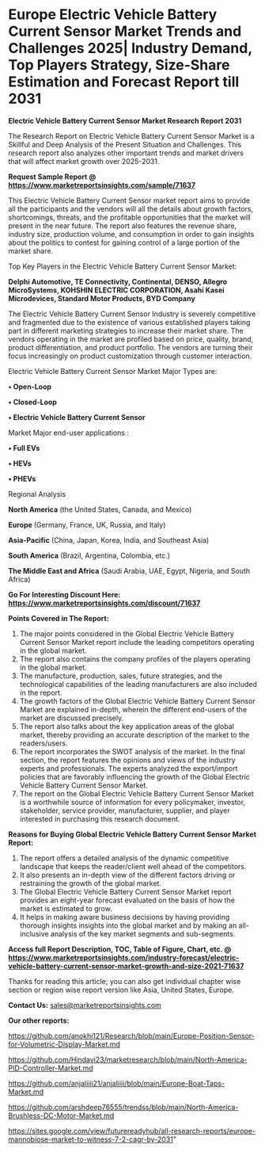  # Europe Electric Vehicle Battery Current Sensor Market Trends and Challenges 2025| Industry Demand, Top Players Strategy, Size-Share Estimation and Forecast Report till 2031

<strong>Electric Vehicle Battery Current Sensor Market Research Report 2031</strong>

The Research Report on Electric Vehicle Battery Current Sensor Market is a Skillful and Deep Analysis of the Present Situation and Challenges. This research report also analyzes other important trends and market drivers that will affect market growth over 2025-2031.

<strong>Request Sample Report @ <a href=https://www.marketreportsinsights.com/sample/71637>https://www.marketreportsinsights.com/sample/71637</a></strong>

This Electric Vehicle Battery Current Sensor market report aims to provide all the participants and the vendors will all the details about growth factors, shortcomings, threats, and the profitable opportunities that the market will present in the near future. The report also features the revenue share, industry size, production volume, and consumption in order to gain insights about the politics to contest for gaining control of a large portion of the market share.

Top Key Players in the Electric Vehicle Battery Current Sensor Market:

<strong>Delphi Automotive, TE Connectivity, Continental, DENSO, Allegro MicroSystems, KOHSHIN ELECTRIC CORPORATION, Asahi Kasei Microdevices, Standard Motor Products, BYD Company</strong>

The Electric Vehicle Battery Current Sensor Industry is severely competitive and fragmented due to the existence of various established players taking part in different marketing strategies to increase their market share. The vendors operating in the market are profiled based on price, quality, brand, product differentiation, and product portfolio. The vendors are turning their focus increasingly on product customization through customer interaction.

Electric Vehicle Battery Current Sensor Market Major Types are:

<strong>• Open-Loop

• Closed-Loop

• Electric Vehicle Battery Current Sensor</strong>

Market Major end-user applications :

<strong>• Full EVs

• HEVs

• PHEVs</strong>

Regional Analysis

</u><strong><b>North America</b></strong> (the United States, Canada, and Mexico)

<strong><b>Europe </b></strong>(Germany, France, UK, Russia, and Italy)

<strong><b>Asia-Pacific</b></strong> (China, Japan, Korea, India, and Southeast Asia)

<strong><b>South America</b></strong> (Brazil, Argentina, Colombia, etc.)

<strong><b>The Middle East and Africa</b></strong> (Saudi Arabia, UAE, Egypt, Nigeria, and South Africa)

<strong>Go For Interesting Discount Here: <a href=https://www.marketreportsinsights.com/discount/71637>https://www.marketreportsinsights.com/discount/71637</a></strong>

<strong>Points Covered in The Report:</strong>
<ol>
  <li>The major points considered in the Global Electric Vehicle Battery Current Sensor Market report include the leading competitors operating in the global market.</li>
  <li>The report also contains the company profiles of the players operating in the global market.</li>
  <li>The manufacture, production, sales, future strategies, and the technological capabilities of the leading manufacturers are also included in the report.</li>
  <li>The growth factors of the Global Electric Vehicle Battery Current Sensor Market are explained in-depth, wherein the different end-users of the market are discussed precisely.</li>
  <li>The report also talks about the key application areas of the global market, thereby providing an accurate description of the market to the readers/users.</li>
  <li>The report incorporates the SWOT analysis of the market. In the final section, the report features the opinions and views of the industry experts and professionals. The experts analyzed the export/import policies that are favorably influencing the growth of the Global Electric Vehicle Battery Current Sensor Market.</li>
  <li>The report on the Global Electric Vehicle Battery Current Sensor Market is a worthwhile source of information for every policymaker, investor, stakeholder, service provider, manufacturer, supplier, and player interested in purchasing this research document.</li>
</ol>
<strong>Reasons for Buying Global Electric Vehicle Battery Current Sensor Market Report:</strong>

<ol>
  <li>The report offers a detailed analysis of the dynamic competitive landscape that keeps the reader/client well ahead of the competitors.</li>
  <li>It also presents an in-depth view of the different factors driving or restraining the growth of the global market.</li>
  <li>The Global Electric Vehicle Battery Current Sensor Market report provides an eight-year forecast evaluated on the basis of how the market is estimated to grow.</li>
  <li>It helps in making aware business decisions by having providing thorough insights insights into the global market and by making an all-inclusive analysis of the key market segments and sub-segments.</li>
</ol>
<strong>Access full Report Description, TOC, Table of Figure, Chart, etc. @ <a href=https://www.marketreportsinsights.com/industry-forecast/electric-vehicle-battery-current-sensor-market-growth-and-size-2021-71637>https://www.marketreportsinsights.com/industry-forecast/electric-vehicle-battery-current-sensor-market-growth-and-size-2021-71637</a></strong>


Thanks for reading this article; you can also get individual chapter wise section or region wise report version like Asia, United States, Europe.

<strong>Contact Us:</strong>
sales@marketreportsinsights.com

<strong>Our other reports:</strong>

<a href=https://github.com/anokhi121/Research/blob/main/Europe-Position-Sensor-for-Volumetric-Display-Market.md>https://github.com/anokhi121/Research/blob/main/Europe-Position-Sensor-for-Volumetric-Display-Market.md</a>

<a href=https://github.com/Hindavi23/marketresearch/blob/main/North-America-PID-Controller-Market.md>https://github.com/Hindavi23/marketresearch/blob/main/North-America-PID-Controller-Market.md</a>

<a href=https://github.com/anjaliiii21/anjaliiii/blob/main/Europe-Boat-Taps-Market.md>https://github.com/anjaliiii21/anjaliiii/blob/main/Europe-Boat-Taps-Market.md</a>

<a href=https://github.com/arshdeep76555/trendss/blob/main/North-America-Brushless-DC-Motor-Market.md>https://github.com/arshdeep76555/trendss/blob/main/North-America-Brushless-DC-Motor-Market.md</a>

<a href=https://sites.google.com/view/futurereadyhub/all-research-reports/europe-mannobiose-market-to-witness-7-2-cagr-by-2031>https://sites.google.com/view/futurereadyhub/all-research-reports/europe-mannobiose-market-to-witness-7-2-cagr-by-2031</a>"
